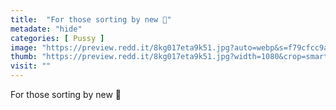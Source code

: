 ```yaml
---
title:  "For those sorting by new 🥵"
metadate: "hide"
categories: [ Pussy ]
image: "https://preview.redd.it/8kg017eta9k51.jpg?auto=webp&s=f79cfcc9a2fa2860645c3db35a9803e67e44f38d"
thumb: "https://preview.redd.it/8kg017eta9k51.jpg?width=1080&crop=smart&auto=webp&s=91e9c553172992e77af396e883f4bb39f2ec9cab"
visit: ""
---
```

For those sorting by new 🥵
